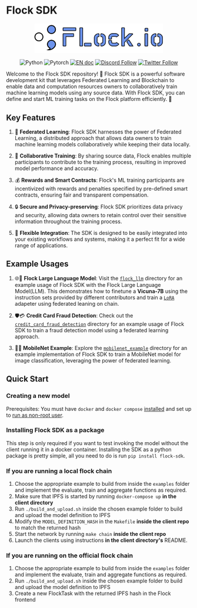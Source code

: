 # Flock SDK
<p align="center">
<a href=""><img src="assets/flock_logo.png" alt="Workflow" width="350px"></a>
</p>
<p align="center">
<img src="https://img.shields.io/badge/python-3.11-blue?style=round-square&logo=Python&color=3776AB" alt="Python" >
<img src="https://img.shields.io/badge/pytorch-latest-orange?style=round-square&logo=PyTorch&color=EE4C2C" alt="Pytorch" >
<a href="https://timothyshen1.gitbook.io/flock.io/"><img src="https://img.shields.io/badge/document-English-blue.svg" alt="EN doc"></a>
<a href="https://discord.gg/gRdDVFw9"><img src="https://dcbadge.vercel.app/api/server/gRdDVFw9?compact=true&style=flat" alt="Discord Follow"></a>
<a href="https://twitter.com/flock_io"><img src="https://img.shields.io/twitter/follow/flock_io?style=social" alt="Twitter Follow"></a>
</p>

Welcome to the Flock SDK repository! 🚀 Flock SDK is a powerful software development kit that leverages Federated Learning and Blockchain to enable data and computation resources owners to collaboratively train machine learning models using any source data. With Flock SDK, you can define and start ML training tasks on the Flock platform efficiently. 💪

## Key Features

1. 🔗 **Federated Learning**: Flock SDK harnesses the power of Federated Learning, a distributed approach that allows data owners to train machine learning models collaboratively while keeping their data locally.  

2. 🤝 **Collaborative Training**: By sharing source data, Flock enables multiple participants to contribute to the training process, resulting in improved model performance and accuracy.  
3. 💰 **Rewards and Smart Contracts**: Flock's ML training participants are incentivized with rewards and penalties specified by pre-defined smart contracts, ensuring fair and transparent compensation.
4. 🔒 **Secure and Privacy-preserving**: Flock SDK prioritizes data privacy and security, allowing data owners to retain control over their sensitive information throughout the training process.
5. 🧩 **Flexible Integration**: The SDK is designed to be easily integrated into your existing workflows and systems, making it a perfect fit for a wide range of applications.

## Example Usages
1. 🌐🤖 **Flock Large Language Model**: Visit the [`flock_llm`](examples/flock_llm) directory for an example usage of Flock SDK with the Flock Large Language Model(LLM). This demonstrates how to finetune a **Vicuna-7B** using the instruction sets provided by different contributors and train a [`LoRA`](https://arxiv.org/abs/2106.09685) adapeter using federated leaning on chain. 

2. 🛡️💳 **Credit Card Fraud Detection**: Check out the [`credit_card_fraud_detection`](examples/credit_card_fraud_detection) directory for an example usage of Flock SDK to train a fraud detection model using a federated learning approach.

3. 📸🔎 **MobileNet Example**: Explore the [`mobilenet_example`](examples/mobilenet_example) directory for an example implementation of Flock SDK to train a MobileNet model for image classification, leveraging the power of federated learning. 

## Quick Start
### Creating a new model

Prerequisites:
You must have `docker` and `docker compose` [installed](https://docs.docker.com/engine/install/) and set up to [run as non-root user](https://docs.docker.com/engine/install/linux-postinstall/#manage-docker-as-a-non-root-user).


### Installing Flock SDK as a package
This step is only required if you want to test invoking the model without the client running it in a docker container.
Installing the SDK as a python package is pretty simple, all you need to do is run `pip install flock-sdk`.


### If you are running a local flock chain
1. Choose the appropriate example to build from inside the `examples` folder and implement the evaluate, train and aggregate functions as required.
2. Make sure that IPFS is started by running `docker-compose up` **in the client directory**
2. Run `./build_and_upload.sh` inside the chosen example folder to build and upload the model definition to IPFS
3. Modify the `MODEL_DEFINITION_HASH` in the `Makefile` **inside the client repo** to match the returned hash
4. Start the network by running `make chain` **inside the client repo**
5. Launch the clients using instructions **in the client directory's** README.

### If you are running on the official flock chain
1. Choose the appropriate example to build from inside the `examples` folder and implement the evaluate, train and aggregate functions as required.
2. Run `./build_and_upload.sh` inside the chosen example folder to build and upload the model definition to IPFS
3. Create a new FlockTask with the returned IPFS hash in the Flock frontend